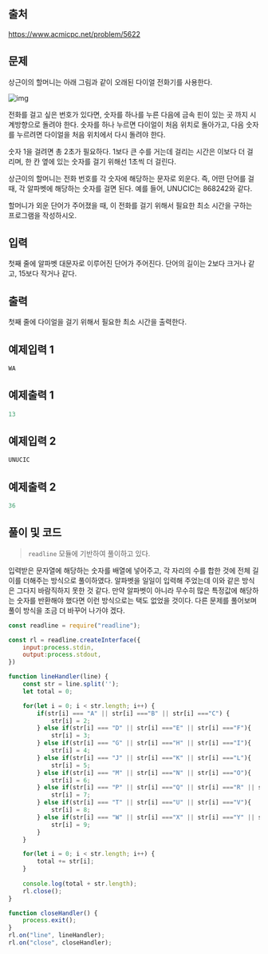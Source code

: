 ## 출처

https://www.acmicpc.net/problem/5622





## 문제

상근이의 할머니는 아래 그림과 같이 오래된 다이얼 전화기를 사용한다.

![img](https://upload.acmicpc.net/9c88dd24-3a4c-4a09-bc50-e6496958214d/-/preview/)

전화를 걸고 싶은 번호가 있다면, 숫자를 하나를 누른 다음에 금속 핀이 있는 곳 까지 시계방향으로 돌려야 한다. 숫자를 하나 누르면 다이얼이 처음 위치로 돌아가고, 다음 숫자를 누르려면 다이얼을 처음 위치에서 다시 돌려야 한다.

숫자 1을 걸려면 총 2초가 필요하다. 1보다 큰 수를 거는데 걸리는 시간은 이보다 더 걸리며, 한 칸 옆에 있는 숫자를 걸기 위해선 1초씩 더 걸린다.

상근이의 할머니는 전화 번호를 각 숫자에 해당하는 문자로 외운다. 즉, 어떤 단어를 걸 때, 각 알파벳에 해당하는 숫자를 걸면 된다. 예를 들어, UNUCIC는 868242와 같다.

할머니가 외운 단어가 주어졌을 때, 이 전화를 걸기 위해서 필요한 최소 시간을 구하는 프로그램을 작성하시오.





## 입력

첫째 줄에 알파벳 대문자로 이루어진 단어가 주어진다. 단어의 길이는 2보다 크거나 같고, 15보다 작거나 같다.





## 출력

첫째 줄에 다이얼을 걸기 위해서 필요한 최소 시간을 출력한다.





## 예제입력 1

```javascript
WA
```



## 예제출력 1

```javascript
13
```



## 예제입력 2

```javascript
UNUCIC
```



## 예제출력 2

```javascript
36
```





## 풀이 및 코드



> `readline` 모듈에 기반하여 풀이하고 있다.



입력받은 문자열에 해당하는 숫자를 배열에 넣어주고, 각 자리의 수를 합한 것에 전체 길이를 더해주는 방식으로 풀이하였다. 알파벳을 일일이 입력해 주었는데 이와 같은 방식은 그다지 바람직하지 못한 것 같다. 만약 알파벳이 아니라 무수히 많은 특정값에 해당하는 숫자를 반환해야 했다면 이런 방식으로는 택도 없었을 것이다. 다른 문제를 풀어보며 풀이 방식을 조금 더 바꾸어 나가야 겠다.



```javascript
const readline = require("readline");

const rl = readline.createInterface({
    input:process.stdin,
    output:process.stdout,
})

function lineHandler(line) {
    const str = line.split('');
    let total = 0;

    for(let i = 0; i < str.length; i++) {
        if(str[i] === "A" || str[i] ==="B" || str[i] ==="C") {
            str[i] = 2;
        } else if(str[i] === "D" || str[i] ==="E" || str[i] ==="F"){
            str[i] = 3;
        } else if(str[i] === "G" || str[i] ==="H" || str[i] ==="I"){
            str[i] = 4;
        } else if(str[i] === "J" || str[i] ==="K" || str[i] ==="L"){
            str[i] = 5;
        } else if(str[i] === "M" || str[i] ==="N" || str[i] ==="O"){
            str[i] = 6;
        } else if(str[i] === "P" || str[i] ==="Q" || str[i] ==="R" || str[i] ==="S"){
            str[i] = 7;
        } else if(str[i] === "T" || str[i] ==="U" || str[i] ==="V"){
            str[i] = 8;
        } else if(str[i] === "W" || str[i] ==="X" || str[i] ==="Y" || str[i] ==="Z"){
            str[i] = 9;
        }
    }

    for(let i = 0; i < str.length; i++) {
        total += str[i];
    }
    
    console.log(total + str.length);
    rl.close();
}

function closeHandler() {
    process.exit();
}
rl.on("line", lineHandler);
rl.on("close", closeHandler);
```
